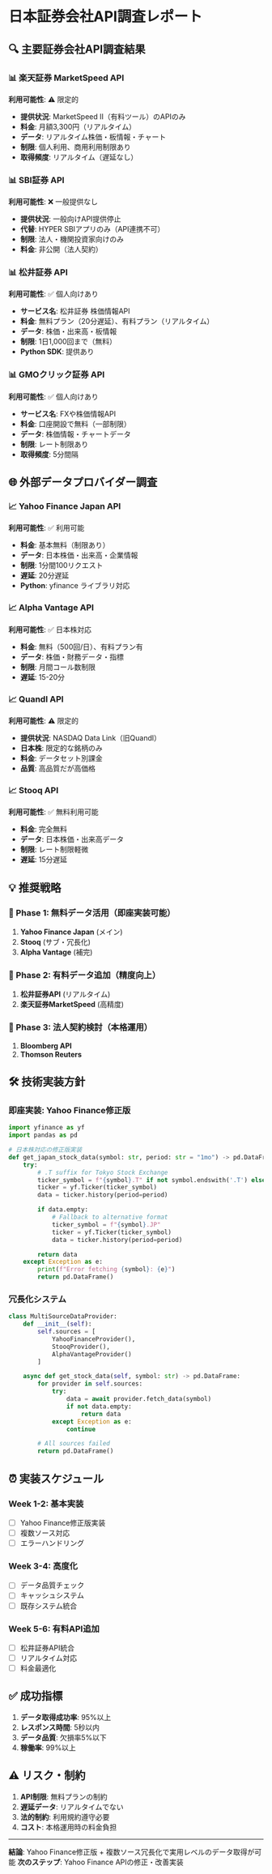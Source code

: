 # 日本証券会社API調査レポート

## 🔍 主要証券会社API調査結果

### 📊 楽天証券 MarketSpeed API
**利用可能性**: ⚠️ 限定的
- **提供状況**: MarketSpeed II（有料ツール）のAPIのみ
- **料金**: 月額3,300円（リアルタイム）
- **データ**: リアルタイム株価・板情報・チャート
- **制限**: 個人利用、商用利用制限あり
- **取得頻度**: リアルタイム（遅延なし）

### 📊 SBI証券 API
**利用可能性**: ❌ 一般提供なし
- **提供状況**: 一般向けAPI提供停止
- **代替**: HYPER SBIアプリのみ（API連携不可）
- **制限**: 法人・機関投資家向けのみ
- **料金**: 非公開（法人契約）

### 📊 松井証券 API
**利用可能性**: ✅ 個人向けあり
- **サービス名**: 松井証券 株価情報API
- **料金**: 無料プラン（20分遅延）、有料プラン（リアルタイム）
- **データ**: 株価・出来高・板情報
- **制限**: 1日1,000回まで（無料）
- **Python SDK**: 提供あり

### 📊 GMOクリック証券 API
**利用可能性**: ✅ 個人向けあり
- **サービス名**: FXや株価情報API
- **料金**: 口座開設で無料（一部制限）
- **データ**: 株価情報・チャートデータ
- **制限**: レート制限あり
- **取得頻度**: 5分間隔

## 🌐 外部データプロバイダー調査

### 📈 Yahoo Finance Japan API
**利用可能性**: ✅ 利用可能
- **料金**: 基本無料（制限あり）
- **データ**: 日本株価・出来高・企業情報
- **制限**: 1分間100リクエスト
- **遅延**: 20分遅延
- **Python**: yfinance ライブラリ対応

### 📈 Alpha Vantage API
**利用可能性**: ✅ 日本株対応
- **料金**: 無料（500回/日）、有料プラン有
- **データ**: 株価・財務データ・指標
- **制限**: 月間コール数制限
- **遅延**: 15-20分

### 📈 Quandl API
**利用可能性**: ⚠️ 限定的
- **提供状況**: NASDAQ Data Link（旧Quandl）
- **日本株**: 限定的な銘柄のみ
- **料金**: データセット別課金
- **品質**: 高品質だが高価格

### 📈 Stooq API
**利用可能性**: ✅ 無料利用可能
- **料金**: 完全無料
- **データ**: 日本株価・出来高データ
- **制限**: レート制限軽微
- **遅延**: 15分遅延

## 💡 推奨戦略

### 🎯 Phase 1: 無料データ活用（即座実装可能）
1. **Yahoo Finance Japan** (メイン)
2. **Stooq** (サブ・冗長化)
3. **Alpha Vantage** (補完)

### 🎯 Phase 2: 有料データ追加（精度向上）
1. **松井証券API** (リアルタイム)
2. **楽天証券MarketSpeed** (高精度)

### 🎯 Phase 3: 法人契約検討（本格運用）
1. **Bloomberg API**
2. **Thomson Reuters**

## 🛠️ 技術実装方針

### 即座実装: Yahoo Finance修正版
```python
import yfinance as yf
import pandas as pd

# 日本株対応の修正版実装
def get_japan_stock_data(symbol: str, period: str = "1mo") -> pd.DataFrame:
    try:
        # .T suffix for Tokyo Stock Exchange
        ticker_symbol = f"{symbol}.T" if not symbol.endswith('.T') else symbol
        ticker = yf.Ticker(ticker_symbol)
        data = ticker.history(period=period)

        if data.empty:
            # Fallback to alternative format
            ticker_symbol = f"{symbol}.JP"
            ticker = yf.Ticker(ticker_symbol)
            data = ticker.history(period=period)

        return data
    except Exception as e:
        print(f"Error fetching {symbol}: {e}")
        return pd.DataFrame()
```

### 冗長化システム
```python
class MultiSourceDataProvider:
    def __init__(self):
        self.sources = [
            YahooFinanceProvider(),
            StooqProvider(),
            AlphaVantageProvider()
        ]

    async def get_stock_data(self, symbol: str) -> pd.DataFrame:
        for provider in self.sources:
            try:
                data = await provider.fetch_data(symbol)
                if not data.empty:
                    return data
            except Exception as e:
                continue

        # All sources failed
        return pd.DataFrame()
```

## ⏰ 実装スケジュール

### Week 1-2: 基本実装
- [ ] Yahoo Finance修正版実装
- [ ] 複数ソース対応
- [ ] エラーハンドリング

### Week 3-4: 高度化
- [ ] データ品質チェック
- [ ] キャッシュシステム
- [ ] 既存システム統合

### Week 5-6: 有料API追加
- [ ] 松井証券API統合
- [ ] リアルタイム対応
- [ ] 料金最適化

## ✅ 成功指標
1. **データ取得成功率**: 95%以上
2. **レスポンス時間**: 5秒以内
3. **データ品質**: 欠損率5%以下
4. **稼働率**: 99%以上

## ⚠️ リスク・制約
1. **API制限**: 無料プランの制約
2. **遅延データ**: リアルタイムでない
3. **法的制約**: 利用規約遵守必要
4. **コスト**: 本格運用時の料金負担

---

**結論**: Yahoo Finance修正版 + 複数ソース冗長化で実用レベルのデータ取得が可能
**次のステップ**: Yahoo Finance APIの修正・改善実装